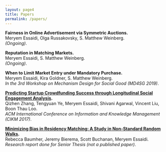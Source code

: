 ```yaml
--- 
layout: page4 
title: Papers
permalink: /papers/ 
--- 
```


**Fairness in Online Advertisement via Symmetric Auctions.** 
<br /> Meryem Essaidi, Olga Russakovsky, S. Matthew Weinberg. 
<br/> *(Ongoing)*.


**Reputation in Matching Markets.** 
<br /> Meryem Essaidi, S. Matthew Weinberg. 
<br/> *(Ongoing)*.


**When to Limit Market Entry under Mandatory Purchase.** 
<br /> Meryem Essaidi, Kira Goldner, S. Matthew Weinberg. 
<br/> *In the 3rd Workshop on Mechanism Design for Social Good (MD4SG 2019)*.


**[Predicting Startup Crowdfunding Success through Longitudinal Social Engagement Analysis](http://www.cis.upenn.edu/~qizhen/cikm17-zhang.pdf).** 
<br /> Qizhen Zhang, Tengyuan Ye, Meryem Essaidi, Shivani Agarwal, Vincent Liu, Boon Thau Loo. 
<br/> *ACM International Conference on Information and Knowledge Management (CIKM 2017)*.


**[Minimizing Bias in Residency Matching: A Study in Non-Standard Random Walks](http://www.seas.upenn.edu/~cse400/CSE400_2015_2016/reports/report_7.pdf).** 
<br/> Rebecca Baumher, Jeremy Bierema, Scott Buchanan, Meryem Essaidi. 
<br/> *Research report done for Senior Thesis (not a published paper)*.
